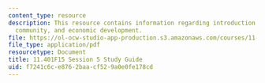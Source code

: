 ```yaml
---
content_type: resource
description: This resource contains information regarding introduction to housing,
  community, and economic development.
file: https://ol-ocw-studio-app-production.s3.amazonaws.com/courses/11-401-introduction-to-housing-community-and-economic-development-fall-2015/f7241c6ce8762baacf529a0e0fe178cd_MIT11_401F15_Session5.pdf
file_type: application/pdf
resourcetype: Document
title: 11.401F15 Session 5 Study Guide
uid: f7241c6c-e876-2baa-cf52-9a0e0fe178cd
---
```

